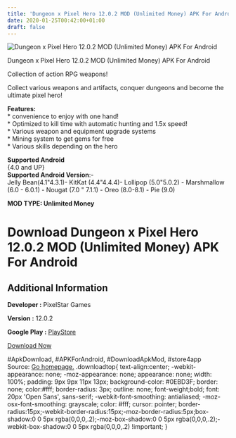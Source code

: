 ```yaml
---
title: 'Dungeon x Pixel Hero 12.0.2 MOD (Unlimited Money) APK For Android'
date: 2020-01-25T00:42:00+01:00
draft: false
---
```


![Dungeon x Pixel Hero 12.0.2 MOD (Unlimited Money) APK For Android](https://i1.wp.com/apkhome.net/wp-content/uploads/2020/01/Dungeon-x-Pixel-Hero-12.0.2-MOD-Unlimited-Money.png "Dungeon x Pixel Hero 12.0.2 MOD (Unlimited Money) APK For Android")

  

Dungeon x Pixel Hero 12.0.2 MOD (Unlimited Money) APK For Android

Collection of action RPG weapons!

Collect various weapons and artifacts, conquer dungeons and become the ultimate pixel hero!

**Features:**  
\* convenience to enjoy with one hand!  
\* Optimized to kill time with automatic hunting and 1.5x speed!  
\* Various weapon and equipment upgrade systems  
\* Mining system to get gems for free  
\* Various skills depending on the hero

**Supported Android**  
{4.0 and UP}  
**Supported Android Version**:-  
Jelly Bean(4.1"4.3.1)- KitKat (4.4"4.4.4)- Lollipop (5.0"5.0.2) - Marshmallow (6.0 - 6.0.1) - Nougat (7.0 " 7.1.1) - Oreo (8.0-8.1) - Pie (9.0)

**MOD TYPE: Unlimited Money**

Download Dungeon x Pixel Hero 12.0.2 MOD (Unlimited Money) APK For Android
==========================================================================

Additional Information
----------------------

**Developer :** PixelStar Games

**Version :** 12.0.2

**Google Play :** [PlayStore](https://play.google.com/store/apps/details?id=com.pixelstar.DNPH)

  

[Download Now](https://store4app.co/post/dungeon-x-pixel-hero-12-0-2-mod-unlimited-money-apk-for-android_1579891664)

  
#ApkDownload, #APKForAndroid, #DownloadApkMod, #store4app  
Source: [Go homepage.](https://store4app.co/post/dungeon-x-pixel-hero-12-0-2-mod-unlimited-money-apk-for-android_1579891664) .downloadtop{ text-align:center; -webkit-appearance: none; -moz-appearance: none; appearance: none; width: 100%; padding: 9px 9px 11px 13px; background-color: #0EBD3F; border: none; color:#fff; border-radius: 3px; outline: none; font-weight;bold; font: 20px 'Open Sans', sans-serif; -webkit-font-smoothing: antialiased; -moz-osx-font-smoothing: grayscale; color: #fff; cursor: pointer; border-radius:15px;-webkit-border-radius:15px;-moz-border-radius:5px;box-shadow:0 0 5px rgba(0,0,0,.2);-moz-box-shadow:0 0 5px rgba(0,0,0,.2);-webkit-box-shadow:0 0 5px rgba(0,0,0,.2) !important; }